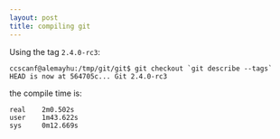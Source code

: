 ```yaml
---
layout: post
title: compiling git 
---
```



Using the tag `2.4.0-rc3`:

    ccscanf@alemayhu:/tmp/git/git$ git checkout `git describe --tags`
    HEAD is now at 564705c... Git 2.4.0-rc3

the compile time is:

    real    2m0.502s
    user    1m43.622s
    sys     0m12.669s

